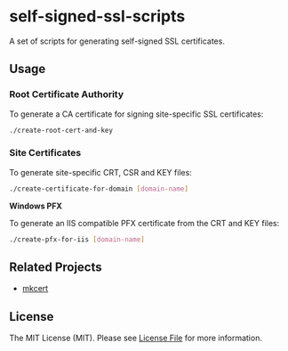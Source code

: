# self-signed-ssl-scripts

A set of scripts for generating self-signed SSL certificates.

## Usage

### Root Certificate Authority

To generate a CA certificate for signing site-specific SSL certificates:

```bash
./create-root-cert-and-key
```

### Site Certificates

To generate site-specific CRT, CSR and KEY files:
   
```bash
./create-certificate-for-domain [domain-name]
```

**Windows PFX**

To generate an IIS compatible PFX certificate from the CRT and KEY files:
   
```bash
./create-pfx-for-iis [domain-name]
```

## Related Projects

- [mkcert](https://github.com/FiloSottile/mkcert)

## License

The MIT License (MIT). Please see [License File](LICENSE.md) for more information.
